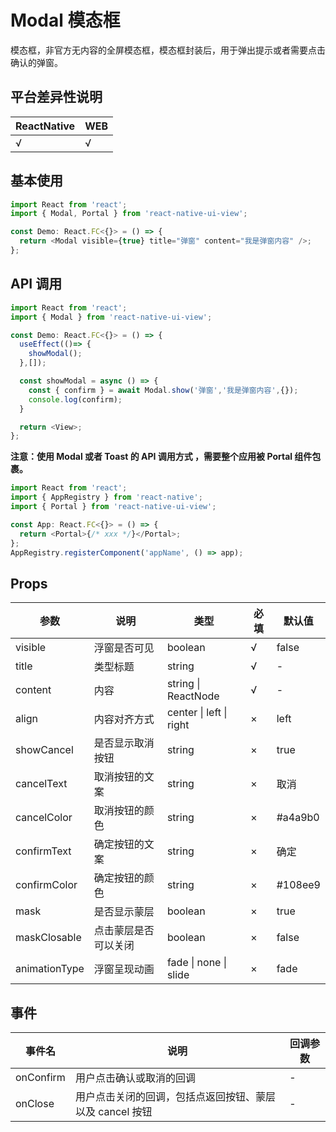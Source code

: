 # Modal 模态框

模态框，非官方无内容的全屏模态框，模态框封装后，用于弹出提示或者需要点击确认的弹窗。

## 平台差异性说明

| ReactNative | WEB |
| ----------- | --- |
| √           | √   |

## 基本使用

```typescript
import React from 'react';
import { Modal, Portal } from 'react-native-ui-view';

const Demo: React.FC<{}> = () => {
  return <Modal visible={true} title="弹窗" content="我是弹窗内容" />;
};
```

## API 调用

```typescript
import React from 'react';
import { Modal } from 'react-native-ui-view';

const Demo: React.FC<{}> = () => {
  useEffect(()=> {
    showModal();
  },[]);

  const showModal = async () => {
    const { confirm } = await Modal.show('弹窗','我是弹窗内容',{});
    console.log(confirm);
  }

  return <View>;
};
```

**注意：使用 Modal 或者 Toast 的 API 调用方式 ，需要整个应用被 Portal 组件包裹。**

```typescript
import React from 'react';
import { AppRegistry } from 'react-native';
import { Portal } from 'react-native-ui-view';

const App: React.FC<{}> = () => {
  return <Portal>{/* xxx */}</Portal>;
};
AppRegistry.registerComponent('appName', () => app);
```

## Props

| 参数          | 说明                 | 类型                    | 必填 | 默认值  |
| ------------- | -------------------- | ----------------------- | ---- | ------- |
| visible       | 浮窗是否可见         | boolean                 | √    | false   |
| title         | 类型标题             | string                  | √    | -       |
| content       | 内容                 | string \| ReactNode     | √    | -       |
| align         | 内容对齐方式         | center \| left \| right | ×    | left    |
| showCancel    | 是否显示取消按钮     | string                  | ×    | true    |
| cancelText    | 取消按钮的文案       | string                  | ×    | 取消    |
| cancelColor   | 取消按钮的颜色       | string                  | ×    | #a4a9b0 |
| confirmText   | 确定按钮的文案       | string                  | ×    | 确定    |
| confirmColor  | 确定按钮的颜色       | string                  | ×    | #108ee9 |
| mask          | 是否显示蒙层         | boolean                 | ×    | true    |
| maskClosable  | 点击蒙层是否可以关闭 | boolean                 | ×    | false   |
| animationType | 浮窗呈现动画         | fade \| none \| slide   | ×    | fade    |

## 事件

| 事件名    | 说明                                                     | 回调参数 |
| --------- | -------------------------------------------------------- | -------- |
| onConfirm | 用户点击确认或取消的回调                                 | -        |
| onClose   | 用户点击关闭的回调，包括点返回按钮、蒙层以及 cancel 按钮 | -        |
